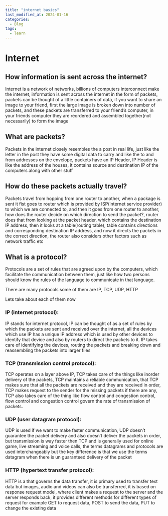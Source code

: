 ```yaml
---
title: "internet basics"
last_modified_at: 2024-01-16
categories:
  - Blog
tags:
  - learn
---
```


# Internet

## How information is sent across the internet?

Internet is a network of networks, billions of computers interconnect make the internet, information is sent across the internet in the form of packets, packets can be thought of a little containers of data, if you want to share an image to your friend, first the large image is broken down into number of packets, and these packets are transferred to your friend’s computer, in your friends computer they are reordered and assembled together(not necessarily) to form the image

## What are packets?

Packets in the internet closely resembles the a post in real life, just like the letter in the post they have some digital data to carry and like the to and from addresses on the envelope, packets have an IP Header, IP Header is like the address of the houses, it contains source and destination IP of the computers along with other stuff

## How do these packets actually travel?

Packets travel from hopping from one router to another, when a package is sent it fist goes to router which is provided by ISP(internet service provider) to which we are connected to, and then it goes from one router to another, how does the router decide on which direction to send the packet?, router does that from looking at the packet header, which contains the destination IP address, then it looks at a table(routing table), table contains directions and corresponding destination IP address, and now it directs the packets in the correct direction, the router also considers other factors such as network traffic etc

## What is a protocol?

Protocols are a set of rules that are agreed upon by the computers, which facilitate the communication between them, just like how two persons should know the rules of the language to communicate in that language.

There are many protocols some of them are IP, TCP, UDP, HTTP

Lets take about each of them now

### IP (internet protocol):

IP stands for internet protocol, IP can be thought of as a set of rules by which the packets are sent and received over the internet, all the devices which use IP has a unique IP address which is used by other devices to identify that device and also by routers to direct the packets to it. IP takes care of identifying the devices, routing the packets and breaking down and reassembling the packets into larger files

### TCP (transmission control protocol):

TCP operates on a layer above IP, TCP takes care of the things like inorder delivery of the packets, TCP maintains a reliable communication, that TCP makes sure that all the packets are received and they are received in order, TCP makes request to the sender for the missing packets if there are any, TCP also takes care of the thing like flow control and congestion control, flow control and congestion control govern the rate of transmission of packets.

### UDP (user datagram protocol):

UDP is used if we want to make faster communication, UDP doesn’t guarantee the packet delivery and also doesn’t deliver the packets in order, but transmission is way faster then TCP and is generally used for online game, live streaming and voice calls, the terms datagrams and protocols are used interchangeably but the key difference is that we use the terms datagram when there is un guaranteed delivery of the packet

### HTTP (hypertext transfer protocol):

HTTP is a that governs the data transfer, it is primary used to transfer text data but images, audio and videos can also be transferred, it is based on response request model, where client makes a request to the server and the server responds back, it provides different methods for different types of request for example GET to request data, POST to send the data, PUT to change the existing data
